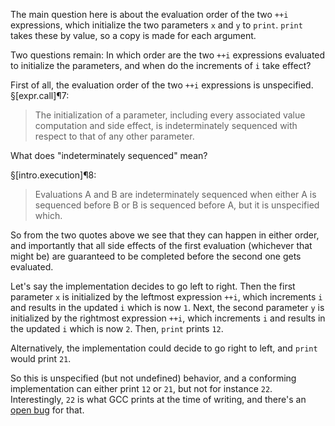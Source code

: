 The main question here is about the evaluation order of the two `++i` expressions, which initialize the two parameters `x` and `y` to `print`. `print` takes these by value, so a copy is made for each argument.

Two questions remain: In which order are the two `++i` expressions evaluated to initialize the parameters, and when do the increments of `i` take effect?

First of all, the evaluation order of the two `++i` expressions is unspecified. §[expr.call]¶7:
>  The initialization of a parameter, including every associated value computation and side effect, is indeterminately sequenced with respect to that of any other parameter.

What does "indeterminately sequenced" mean?

§[intro.execution]¶8:
> Evaluations A and B are indeterminately sequenced when either A is sequenced before B or B is sequenced before A, but it is unspecified which.

So from the two quotes above we see that they can happen in either order, and importantly that all side effects of the first evaluation (whichever that might be) are guaranteed to be completed before the second one gets evaluated.

Let's say the implementation decides to go left to right. Then the first parameter `x` is initialized by the leftmost expression `++i`, which increments `i` and results in the updated `i` which is now `1`. Next, the second parameter `y` is initialized by the rightmost expression `++i`, which increments `i` and results in the updated `i` which is now `2`. Then, `print` prints `12`.

Alternatively, the implementation could decide to go right to left, and `print` would print `21`.

So this is unspecified (but not undefined) behavior, and a conforming implementation can either print `12` or `21`, but not for instance `22`. Interestingly, `22` is what GCC prints at the time of writing, and there's an [open bug](https://gcc.gnu.org/bugzilla/show_bug.cgi?id=78734) for that.
